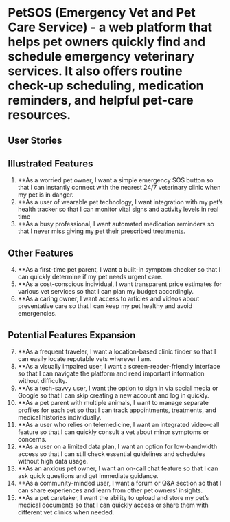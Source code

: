 # PetSOS (Emergency Vet and Pet Care Service) - a web platform that helps pet owners quickly find and schedule emergency veterinary services. It also offers routine check-up scheduling, medication reminders, and helpful pet-care resources. 

## User Stories

## Illustrated Features

1. **As a worried pet owner, I want a simple emergency SOS button so that I can instantly connect with the nearest 24/7 veterinary clinic when my pet is in danger.
2. **As a user of wearable pet technology, I want integration with my pet’s health tracker so that I can monitor vital signs and activity levels in real time
3. **As a busy professional, I want automated medication reminders so that I never miss giving my pet their prescribed treatments.

## Other Features

4. **As a first-time pet parent, I want a built-in symptom checker so that I can quickly determine if my pet needs urgent care.
5. **As a cost-conscious individual, I want transparent price estimates for various vet services so that I can plan my budget accordingly.
6. **As a caring owner, I want access to articles and videos about preventative care so that I can keep my pet healthy and avoid emergencies.

## Potential Features Expansion

7. **As a frequent traveler, I want a location-based clinic finder so that I can easily locate reputable vets wherever I am.
8. **As a visually impaired user, I want a screen-reader-friendly interface so that I can navigate the platform and read important information without difficulty.
9.  **As a tech-savvy user, I want the option to sign in via social media or Google so that I can skip creating a new account and log in quickly.
10. **As a pet parent with multiple animals, I want to manage separate profiles for each pet so that I can track appointments, treatments, and medical histories individually.
11. **As a user who relies on telemedicine, I want an integrated video-call feature so that I can quickly consult a vet about minor symptoms or concerns.
12. **As a user on a limited data plan, I want an option for low-bandwidth access so that I can still check essential guidelines and schedules without high data usage.
13. **As an anxious pet owner, I want an on-call chat feature so that I can ask quick questions and get immediate guidance.
14. **As a community-minded user, I want a forum or Q&A section so that I can share experiences and learn from other pet owners’ insights.
15. **As a pet caretaker, I want the ability to upload and store my pet’s medical documents so that I can quickly access or share them with different vet clinics when needed.
